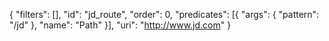 {
	"filters": [],
	"id": "jd_route",
	"order": 0,
	"predicates": [{
		"args": {
			"pattern": "/jd"
		},
		"name": "Path"
	}],
	"uri": "http://www.jd.com"
}